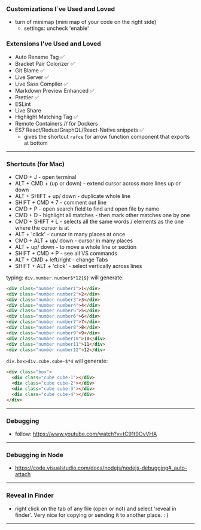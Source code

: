 ### Customizations I`ve Used and Loved
- turn of minimap (mini map of your code on the right side)
  - settings: uncheck 'enable'


### Extensions I've Used and Loved

- Auto Rename Tag ✅
- Bracket Pair Colorizer ✅
- Git Blame ✅
- Live Server ✅
- Live Sass Compiler ✅
- Markdown Preview Enhanced ✅
- Prettier ✅
- ESLint
- Live Share
- Highlight Matching Tag ✅
- Remote Containers // for Dockers
- ES7 React/Redux/GraphQL/React-Native snippets  ✅
  - gives the shortcut `rafce` for arrow function component that exports at bottom
___

### Shortcuts (for Mac)

- CMD + J - open terminal
- ALT + CMD + (up or down) - extend cursor across more lines up or down
- ALT + SHIFT + up/ down - duplicate whole line
- SHIFT + CMD + 7 - comment out line
- CMD + P - open search field to find and open file by name
- CMD + D - highlight all matches - then mark other matches one by one
- CMD + SHIFT + L - selects all the same words / elements as the one where the cursor is at
- ALT + 'click' - cursor in many places at once
- CMD + ALT + up/ down - cursor in many places
- ALT + up/ down - to move a whole line or section
- SHIFT + CMD + P - see all VS commands
- ALT + CMD + left/right - change Tabs
- SHIFT + ALT + 'click'  - select vertically across lines


typing:
`div.number.number$*12{$}` will generate:
```html
<div class="number number1">1</div>
<div class="number number2">2</div>
<div class="number number3">3</div>
<div class="number number4">4</div>
<div class="number number5">5</div>
<div class="number number6">6</div>
<div class="number number7">7</div>
<div class="number number8">8</div>
<div class="number number9">9</div>
<div class="number number10">10</div>
<div class="number number11">11</div>
<div class="number number12">12</div>
```

`div.box>div.cube.cube-$*4` will generate:
```html
<div class="box">
  <div class="cube cube-1"></div>
  <div class="cube cube-2"></div>
  <div class="cube cube-3"></div>
  <div class="cube cube-4"></div>
</div>
```
___


### Debugging

- follow: https://www.youtube.com/watch?v=tC91t9OvVHA
___


### Debugging in Node
- https://code.visualstudio.com/docs/nodejs/nodejs-debugging#_auto-attach
___


### Reveal in Finder
- right click on the tab of any file (open or not) and select 'reveal in finder'.
Very nice for copying or sending it to another place. : )
___

 

